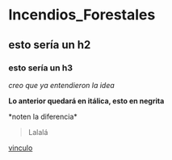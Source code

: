 # Incendios_Forestales

## esto sería un h2

### esto sería un h3

*creo que ya entendieron la idea*

**Lo anterior quedará en itálica, esto en negrita**

\*noten la diferencia\*

> Lalalá

[vinculo](https://www.guemil.info)
